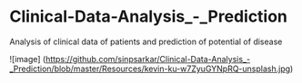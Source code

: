 # Clinical-Data-Analysis_-_Prediction
Analysis of clinical data of patients and prediction of potential of disease

![image] (https://github.com/sinpsarkar/Clinical-Data-Analysis_-_Prediction/blob/master/Resources/kevin-ku-w7ZyuGYNpRQ-unsplash.jpg)
